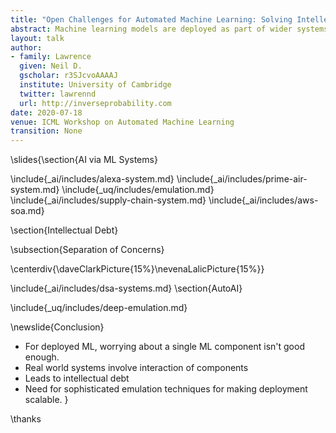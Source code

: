 ```yaml
---
title: "Open Challenges for Automated Machine Learning: Solving Intellectual Debt with AutoAI"
abstract: Machine learning models are deployed as part of wider systems where outputs of one model are consumed by other models. This composite structure for machine learning systems is the dominant approach for deploying artificial intelligence. Such deployed systems can be complex to understand, they bring with them intellectual debt. In this talk we'll argue that the next frontier for automated machine learning is to move to automation of the systems design, going from AutoML to AutoAI.
layout: talk
author:
- family: Lawrence
  given: Neil D.
  gscholar: r3SJcvoAAAAJ
  institute: University of Cambridge
  twitter: lawrennd
  url: http://inverseprobability.com
date: 2020-07-18
venue: ICML Workshop on Automated Machine Learning
transition: None
---
```



\slides{\section{AI via ML Systems}

\include{_ai/includes/alexa-system.md}
\include{_ai/includes/prime-air-system.md}
\include{_uq/includes/emulation.md}
\include{_ai/includes/supply-chain-system.md}
\include{_ai/includes/aws-soa.md}


\section{Intellectual Debt}

\subsection{Separation of Concerns}

\centerdiv{\daveClarkPicture{15%}\nevenaLalicPicture{15%}}

\include{_ai/includes/dsa-systems.md}
\section{AutoAI}


\include{_uq/includes/deep-emulation.md}



<!-- include{_data-science/includes/milan.md} -->
<!-- include{_uq/includes/emukit-software.md} -->

\newslide{Conclusion}

* For deployed ML, worrying about a single ML component isn't good enough.
* Real world systems involve interaction of components
* Leads to intellectual debt
* Need for sophisticated emulation techniques for making deployment scalable.
}

\thanks

